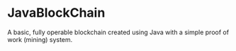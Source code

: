 # JavaBlockChain

A basic, fully operable blockchain created using Java with a simple proof of work (mining) system.
